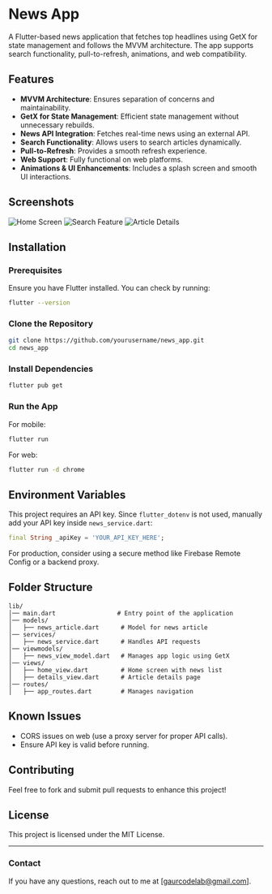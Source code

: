 # News App

A Flutter-based news application that fetches top headlines using GetX for state management and follows the MVVM architecture. The app supports search functionality, pull-to-refresh, animations, and web compatibility.

## Features

- **MVVM Architecture**: Ensures separation of concerns and maintainability.
- **GetX for State Management**: Efficient state management without unnecessary rebuilds.
- **News API Integration**: Fetches real-time news using an external API.
- **Search Functionality**: Allows users to search articles dynamically.
- **Pull-to-Refresh**: Provides a smooth refresh experience.
- **Web Support**: Fully functional on web platforms.
- **Animations & UI Enhancements**: Includes a splash screen and smooth UI interactions.

## Screenshots

![Home Screen](screenshots/home.png)
![Search Feature](screenshots/search.png)
![Article Details](screenshots/details.png)

## Installation

### Prerequisites
Ensure you have Flutter installed. You can check by running:
```sh
flutter --version
```

### Clone the Repository
```sh
git clone https://github.com/yourusername/news_app.git
cd news_app
```

### Install Dependencies
```sh
flutter pub get
```

### Run the App
For mobile:
```sh
flutter run
```
For web:
```sh
flutter run -d chrome
```

## Environment Variables
This project requires an API key. Since `flutter_dotenv` is not used, manually add your API key inside `news_service.dart`:
```dart
final String _apiKey = 'YOUR_API_KEY_HERE';
```
For production, consider using a secure method like Firebase Remote Config or a backend proxy.

## Folder Structure
```
lib/
│── main.dart                 # Entry point of the application
│── models/
│   ├── news_article.dart      # Model for news article
│── services/
│   ├── news_service.dart      # Handles API requests
│── viewmodels/
│   ├── news_view_model.dart   # Manages app logic using GetX
│── views/
│   ├── home_view.dart         # Home screen with news list
│   ├── details_view.dart      # Article details page
│── routes/
│   ├── app_routes.dart        # Manages navigation
```

## Known Issues
- CORS issues on web (use a proxy server for proper API calls).
- Ensure API key is valid before running.

## Contributing
Feel free to fork and submit pull requests to enhance this project!

## License
This project is licensed under the MIT License.

---

### Contact
If you have any questions, reach out to me at [gaurcodelab@gmail.com].
